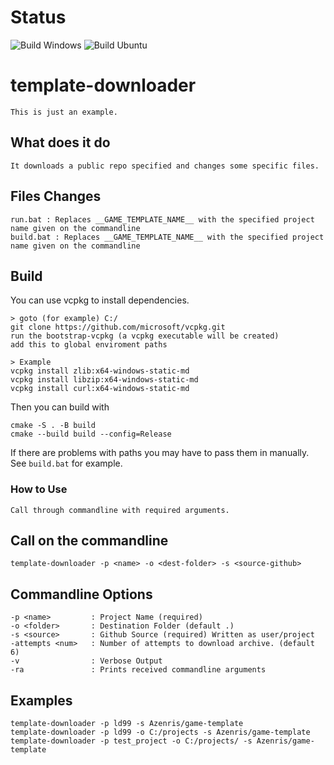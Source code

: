 # Status
![Build Windows](https://github.com/Azenris/template-downloader/actions/workflows/build-windows.yml/badge.svg)
![Build Ubuntu](https://github.com/Azenris/template-downloader/actions/workflows/build-ubuntu.yml/badge.svg)

# template-downloader
```
This is just an example.
```

## What does it do
```
It downloads a public repo specified and changes some specific files.
```

## Files Changes
```
run.bat : Replaces __GAME_TEMPLATE_NAME__ with the specified project name given on the commandline
build.bat : Replaces __GAME_TEMPLATE_NAME__ with the specified project name given on the commandline
```

## Build
You can use vcpkg to install dependencies.
```
> goto (for example) C:/
git clone https://github.com/microsoft/vcpkg.git
run the bootstrap-vcpkg (a vcpkg executable will be created)
add this to global enviroment paths

> Example
vcpkg install zlib:x64-windows-static-md
vcpkg install libzip:x64-windows-static-md
vcpkg install curl:x64-windows-static-md

```
Then you can build with
```
cmake -S . -B build
cmake --build build --config=Release
```
If there are problems with paths you may have to pass them in manually. See `build.bat` for example.

### How to Use
```
Call through commandline with required arguments.
```

## Call on the commandline
```
template-downloader -p <name> -o <dest-folder> -s <source-github>
```

## Commandline Options
```
-p <name>         : Project Name (required)
-o <folder>       : Destination Folder (default .)
-s <source>       : Github Source (required) Written as user/project
-attempts <num>   : Number of attempts to download archive. (default 6)
-v                : Verbose Output
-ra               : Prints received commandline arguments
```
## Examples
```
template-downloader -p ld99 -s Azenris/game-template
template-downloader -p ld99 -o C:/projects -s Azenris/game-template
template-downloader -p test_project -o C:/projects/ -s Azenris/game-template
```
